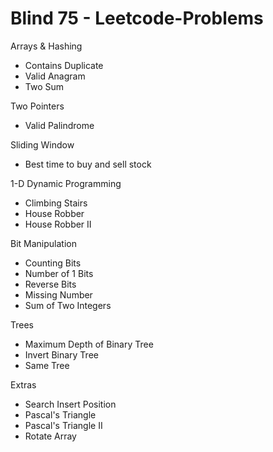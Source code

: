 # Blind 75 - Leetcode-Problems

Arrays & Hashing
 - Contains Duplicate 
 - Valid Anagram 
 - Two Sum

 Two Pointers
 - Valid Palindrome 

Sliding Window
 - Best time to buy and sell stock

1-D Dynamic Programming 
 - Climbing Stairs
 - House Robber
 - House Robber II

Bit Manipulation
 - Counting Bits
 - Number of 1 Bits
 - Reverse Bits
 - Missing Number
 - Sum of Two Integers

Trees
 - Maximum Depth of Binary Tree
 - Invert Binary Tree
 - Same Tree



Extras
 - Search Insert Position
 - Pascal's Triangle
 - Pascal's Triangle II
 - Rotate Array 

